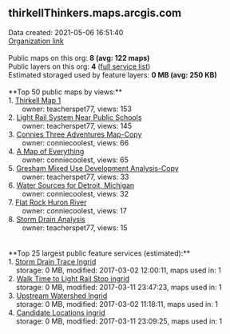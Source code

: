 <h2>thirkellThinkers.maps.arcgis.com</h2> Data created: 2021-05-06 16:51:40 <br /><a target='new' href='https://thirkellThinkers.maps.arcgis.com'>Organization link</a><br /><br />Public maps on this org: <b>8 (avg: 122 maps)</b><br />Public layers on this org: <b>4 </b>(<a target='new' href='https://services.arcgis.com/Ztg52yqJJpzzTZxz/ArcGIS/rest/services'>full service list</a>)<br />Estimated storaged used by feature layers: <b>0 MB (avg: 250 KB)</b><br /><br />**Top 50 public maps by views:**<br />  1. <a target='new' href='https://www.arcgis.com/home/item.html?id=43674759af6a4d42b9d88b2ff0be79b4'>Thirkell Map 1</a> <br />  &nbsp;&nbsp;&nbsp;&nbsp; &nbsp;&nbsp;owner: teacherspet77, views: 153<br />  2. <a target='new' href='https://www.arcgis.com/home/item.html?id=2e5ab54a149f4e6f87fa8f9f6bf39247'>Light Rail System Near Public Schools</a> <br />  &nbsp;&nbsp;&nbsp;&nbsp; &nbsp;&nbsp;owner: teacherspet77, views: 145<br />  3. <a target='new' href='https://www.arcgis.com/home/item.html?id=772eba6cbee74367aee4d1c32d25755c'>Connies Three Adventures Map-Copy</a> <br />  &nbsp;&nbsp;&nbsp;&nbsp; &nbsp;&nbsp;owner: conniecoolest, views: 66<br />  4. <a target='new' href='https://www.arcgis.com/home/item.html?id=38ee1eb1a5d7476eb521e091f035dbe2'>A Map of Everything</a> <br />  &nbsp;&nbsp;&nbsp;&nbsp; &nbsp;&nbsp;owner: conniecoolest, views: 65<br />  5. <a target='new' href='https://www.arcgis.com/home/item.html?id=f2a04d4a86504570a09cd8f5cfc9844a'>Gresham Mixed Use Development Analysis-Copy</a> <br />  &nbsp;&nbsp;&nbsp;&nbsp; &nbsp;&nbsp;owner: teacherspet77, views: 33<br />  6. <a target='new' href='https://www.arcgis.com/home/item.html?id=16763ec2b3a94ffe82fc1cd93d287f3c'>Water Sources for Detroit, Michigan</a> <br />  &nbsp;&nbsp;&nbsp;&nbsp; &nbsp;&nbsp;owner: conniecoolest, views: 32<br />  7. <a target='new' href='https://www.arcgis.com/home/item.html?id=e32b74846e6246eaae2c787aa752933f'>Flat Rock Huron River</a> <br />  &nbsp;&nbsp;&nbsp;&nbsp; &nbsp;&nbsp;owner: conniecoolest, views: 17<br />  8. <a target='new' href='https://www.arcgis.com/home/item.html?id=b359ae83bcdc47a292ae59354c7764a1'>Storm Drain Analysis</a> <br />  &nbsp;&nbsp;&nbsp;&nbsp; &nbsp;&nbsp;owner: teacherspet77, views: 15<br /><br /><br />**Top 25 largest public feature services (estimated):**<br /> 1. <a target='new' href='https://www.arcgis.com/home/item.html?id=0495d46db07b4e6db0dfce5c6e33cae3'>Storm Drain  Trace Ingrid</a><br /> &nbsp;&nbsp;&nbsp;&nbsp;storage: 0 MB, modified: 2017-03-02 12:00:11, maps used in: 1<br /> 2. <a target='new' href='https://www.arcgis.com/home/item.html?id=c14078fba9bd46d5bf750205458f1336'>Walk Time to Light Rail Stop ingrid</a><br /> &nbsp;&nbsp;&nbsp;&nbsp;storage: 0 MB, modified: 2017-03-11 23:47:23, maps used in: 1<br /> 3. <a target='new' href='https://www.arcgis.com/home/item.html?id=a5e3a599c330458fafa9c7b6f84ab905'>Upstream Watershed Ingrid</a><br /> &nbsp;&nbsp;&nbsp;&nbsp;storage: 0 MB, modified: 2017-03-02 11:18:11, maps used in: 1<br /> 4. <a target='new' href='https://www.arcgis.com/home/item.html?id=7a259e5252f54d8a91065703c167c881'>Candidate Locations ingrid</a><br /> &nbsp;&nbsp;&nbsp;&nbsp;storage: 0 MB, modified: 2017-03-11 23:09:25, maps used in: 1<br />